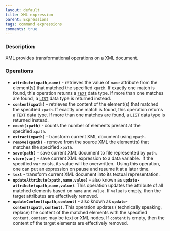 ```yaml
---
layout: default
title: XML expression
parent: Expressions
tags: command expressions
comments: true
---
```



### Description
XML provides transformational operations on a XML document.


### Operations
- **`attribute(xpath,name)`** - retrieves the value of `name` attribute from the element(s) that matched the specified
  `xpath`. If exactly one match is found, this operation returns a [`TEXT`](TEXTexpression) data type. If more than
  one matches are found, a [`LIST`](LISTexpression) data type is returned instead.
- **`content(xpath)`** - retrieves the content of the element(s) that matched the specified `xpath`. If exactly one 
  match is found, this operation returns a [`TEXT`](TEXTexpression) data type. If more than one matches are found, 
  a [`LIST`](LISTexpression) data type is returned instead.
- **`count(xpath)`** - counts the number of elements present at the specified `xpath`.
- **`extract(xpath)`** - transform current XML document using `xpath`.
- **`remove(xpath)`** - remove from the source XML the element(s) that matches the specified `xpath`.
- **`save(path)`** - save current XML document to file represented by `path`.
- **`store(var)`** - save current XML expression to a data variable.  If the specified `var` exists, its value will 
  be overwritten.  Using this operation, one can put an expression on pause and resume it at a later time.
- **`text`** - transform current XML document into its textual representation.
- **`updateAttribute(xpath,name,value)`** - also known as **`update-attribute(xpath,name,value)`**. This operation 
  updates the attribute of all matched elements based on `name` and `value`. If `value` is empty, then the target 
  attributes are effectively removed. 
- **`updateContent(xpath,content)`** - also known as **`update-content(xpath,content)`**. This operation updates (
  technically speaking, replace) the content of the matched elements with the specified `content`. `content` may be 
  text or XML nodes. If `content` is empty, then the content of the target elements are effectively removed. 
